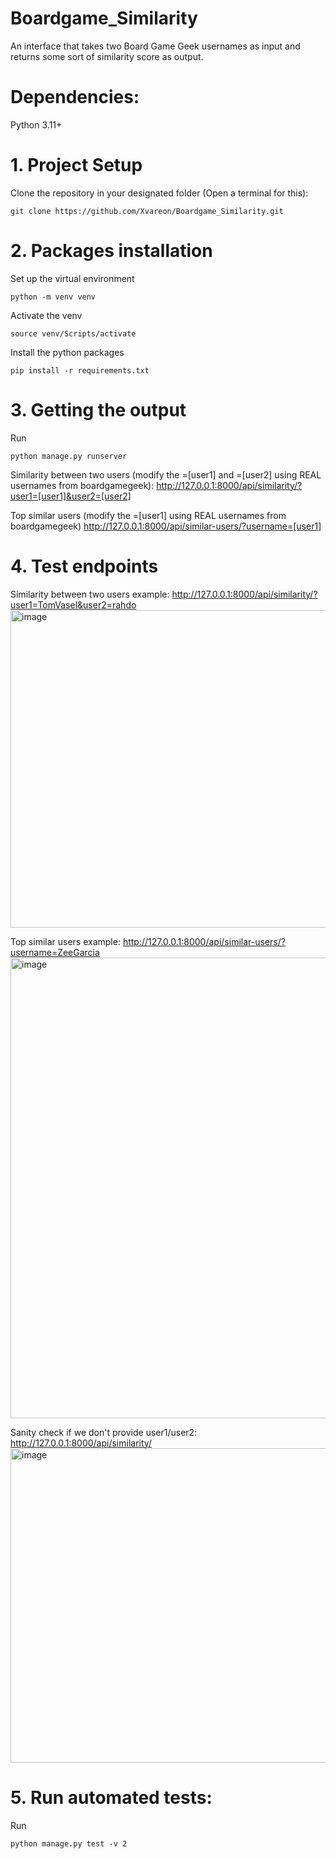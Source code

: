 # Boardgame_Similarity
An interface that takes two Board Game Geek usernames as input and returns some sort of similarity score as output.

# Dependencies:
Python 3.11+

# 1. Project Setup
Clone the repository in your designated folder (Open a terminal for this):
```
git clone https://github.com/Xvareon/Boardgame_Similarity.git
```

# 2. Packages installation
Set up the virtual environment
```
python -m venv venv
```
Activate the venv
```
source venv/Scripts/activate
```
Install the python packages
```
pip install -r requirements.txt
```

# 3. Getting the output
Run
```
python manage.py runserver
```
Similarity between two users (modify the =[user1] and =[user2] using REAL usernames from boardgamegeek):
http://127.0.0.1:8000/api/similarity/?user1=[user1]&user2=[user2]

Top similar users (modify the =[user1] using REAL usernames from boardgamegeek)
http://127.0.0.1:8000/api/similar-users/?username=[user1]

# 4. Test endpoints
Similarity between two users example: http://127.0.0.1:8000/api/similarity/?user1=TomVasel&user2=rahdo
<img width="1419" height="508" alt="image" src="https://github.com/user-attachments/assets/e91ff573-50e7-40f3-92f3-7aa72b378e67" />


Top similar users example: http://127.0.0.1:8000/api/similar-users/?username=ZeeGarcia
<img width="1435" height="737" alt="image" src="https://github.com/user-attachments/assets/0ce4e616-5bda-4feb-a78c-2cd1315b87fa" />


Sanity check if we don't provide user1/user2: http://127.0.0.1:8000/api/similarity/
<img width="1481" height="503" alt="image" src="https://github.com/user-attachments/assets/90a8fade-4a42-4251-8670-bb365e40fa50" />

# 5. Run automated tests:
Run
```
python manage.py test -v 2
```
